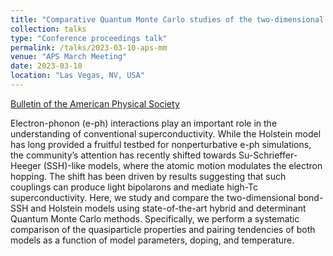 ```yaml
---
title: "Comparative Quantum Monte Carlo studies of the two-dimensional bond Su-Schrieffer-Heeger and Holstein models"
collection: talks
type: "Conference proceedings talk"
permalink: /talks/2023-03-10-aps-mm
venue: "APS March Meeting"
date: 2023-03-10
location: "Las Vegas, NV, USA"
---
```

[Bulletin of the American Physical Society](https://meetings.aps.org/Meeting/MAR23/Session/Y27.6)

Electron-phonon (e-ph) interactions play an important role in the understanding of conventional superconductivity. While the Holstein model has long provided a fruitful testbed for nonperturbative e-ph simulations, the community’s attention has recently shifted towards Su-Schrieffer-Heeger (SSH)-like models, where the atomic motion modulates the electron hopping. The shift has been driven by results suggesting that such couplings can produce light bipolarons and mediate high-Tc superconductivity. Here, we study and compare the two-dimensional bond-SSH and Holstein models using state-of-the-art hybrid and determinant Quantum Monte Carlo methods. Specifically, we perform a systematic comparison of the quasiparticle properties and pairing tendencies of both models as a function of model parameters, doping, and temperature. 
